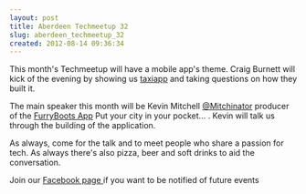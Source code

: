 ```yaml
---
layout: post
title: Aberdeen Techmeetup 32
slug: aberdeen_techmeetup_32
created: 2012-08-14 09:36:34
---
```


This month's Techmeetup will have a mobile app's theme. Craig Burnett will kick of the evening by showing us <a href="http://www.taxiapp.co.uk">taxiapp</a> and taking questions on how they built it.

The main speaker this month will be Kevin Mitchell  <a href="http://twitter.com/Mitchinator">@Mitchinator</a>  producer of the <a href="http://furrybootsapp.com/">FurryBoots App</a> Put your city in your pocket... . Kevin will talk us through the building of the application.

As always, come for the talk and to meet people who share a passion for tech. As always there's also pizza, beer and soft drinks to aid the conversation.

Join our <a href="https://www.facebook.com/pages/Aberdeen-TechMeetup/220140384757836">Facebook page </a> if you want to be notified of future events
